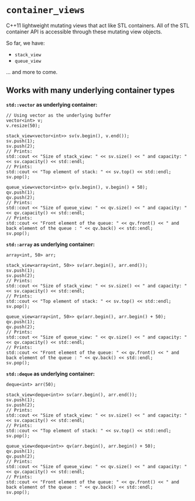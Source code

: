 # `container_views`
C++11 lightweight mutating views that act like STL containers. All of the STL container API is accessible through these mutating view objects.

So far, we have:

- `stack_view`
- `queue_view`

... and more to come.

## Works with many underlying container types

**`std::vector` as underlying container:**
```
// Using vector as the underlying buffer
vector<int> v;
v.resize(50);

stack_view<vector<int>> sv(v.begin(), v.end());
sv.push(1);
sv.push(2);
// Prints:
std::cout << "Size of stack_view: " << sv.size() << " and capacity: " << sv.capacity() << std::endl;
// Prints:
std::cout << "Top element of stack: " << sv.top() << std::endl;
sv.pop();

queue_view<vector<int>> qv(v.begin(), v.begin() + 50);
qv.push(1);
qv.push(2);
// Prints:
std::cout << "Size of queue_view: " << qv.size() << " and capacity: " << qv.capacity() << std::endl;
// Prints:
std::cout << "Front element of the queue: " << qv.front() << " and back element of the queue : " << qv.back() << std::endl;
sv.pop();
```

**`std::array` as underlying container:**
```
array<int, 50> arr;

stack_view<array<int, 50>> sv(arr.begin(), arr.end());
sv.push(1);
sv.push(2);
// Prints:
std::cout << "Size of stack_view: " << sv.size() << " and capacity: " << sv.capacity() << std::endl;
// Prints:
std::cout << "Top element of stack: " << sv.top() << std::endl;
sv.pop();

queue_view<array<int, 50>> qv(arr.begin(), arr.begin() + 50);
qv.push(1);
qv.push(2);
// Prints:
std::cout << "Size of queue_view: " << qv.size() << " and capacity: " << qv.capacity() << std::endl;
// Prints:
std::cout << "Front element of the queue: " << qv.front() << " and back element of the queue : " << qv.back() << std::endl;
sv.pop();
```

**`std::deque` as underlying container:**
```
deque<int> arr(50);

stack_view<deque<int>> sv(arr.begin(), arr.end());
sv.push(1);
sv.push(2);
// Prints:
std::cout << "Size of stack_view: " << sv.size() << " and capacity: " << sv.capacity() << std::endl;
// Prints:
std::cout << "Top element of stack: " << sv.top() << std::endl;
sv.pop();

queue_view<deque<int>> qv(arr.begin(), arr.begin() + 50);
qv.push(1);
qv.push(2);
// Prints:
std::cout << "Size of queue_view: " << qv.size() << " and capacity: " << qv.capacity() << std::endl;
// Prints:
std::cout << "Front element of the queue: " << qv.front() << " and back element of the queue : " << qv.back() << std::endl;
sv.pop();
```
